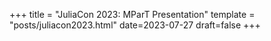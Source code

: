 +++
title = "JuliaCon 2023: MParT Presentation"
template = "posts/juliacon2023.html"
date=2023-07-27
draft=false
+++